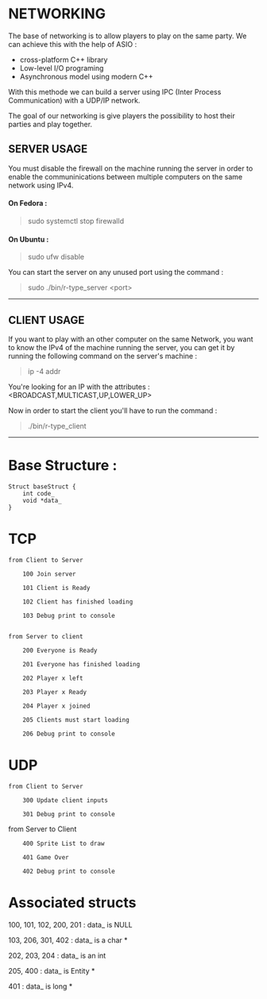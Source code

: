 # NETWORKING

The base of networking is to allow players to play on the same party. We can achieve this with the help of ASIO :
<ul>
    <li>cross-platform C++ library</li>
    <li>Low-level I/O programing</li>
    <li>Asynchronous model using modern C++</li>
</ul>
With this methode we can build a server using IPC (Inter Process Communication) with a UDP/IP network.

The goal of our networking is give players the possibility to host their parties and play together.

## SERVER USAGE

You must disable the firewall on the machine running the server in order to enable the communinications between multiple computers on the same network using IPv4.  

#### On Fedora : 

> sudo systemctl stop firewalld

#### On Ubuntu :

> sudo ufw disable

You can start the server on any unused port using the command :

> sudo ./bin/r-type_server <port<port>>

-----------------------------------------------------------------------------------

## CLIENT USAGE

If you want to play with an other computer on the same Network, you want to know the IPv4 of the machine running the server, you can get it by running the following command on the server's machine :

> ip -4 addr

You're looking for an IP with the attributes : <BROADCAST,MULTICAST,UP,LOWER_UP> 

Now in order to start the client you'll have to run the command :

> ./bin/r-type_client

-----------------------------------------------------------------

# Base Structure :
    Struct baseStruct {
        int code_
        void *data_
    }

# TCP

    from Client to Server

        100 Join server
    
        101 Client is Ready
    
        102 Client has finished loading
    
        103 Debug print to console


    from Server to client

        200 Everyone is Ready

        201 Everyone has finished loading

        202 Player x left

        203 Player x Ready

        204 Player x joined

        205 Clients must start loading

        206 Debug print to console
    
# UDP

    from Client to Server

        300 Update client inputs

        301 Debug print to console


   from Server to Client

        400 Sprite List to draw

        401 Game Over

        402 Debug print to console
        
# Associated structs

100, 101, 102, 200, 201 : data_ is NULL

103, 206, 301, 402 : data_ is a char *

202, 203, 204 : data_ is an int

205, 400 : data_ is Entity *

401 : data_ is long *
